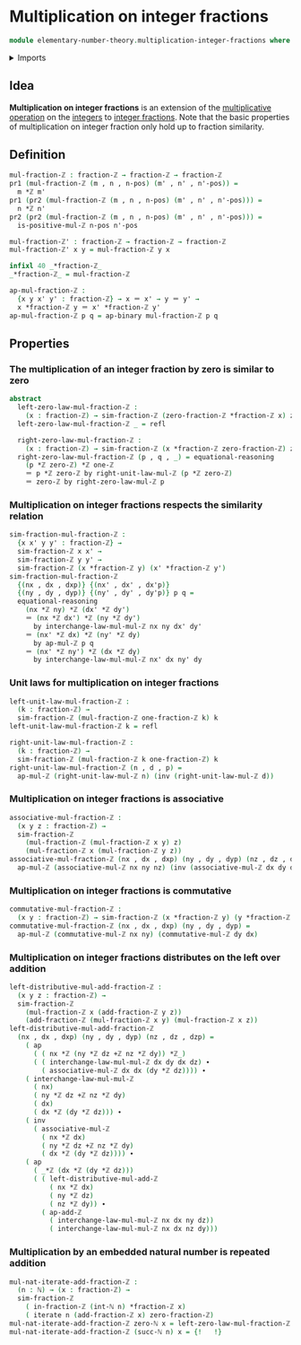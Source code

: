 # Multiplication on integer fractions

```agda
module elementary-number-theory.multiplication-integer-fractions where
```

<details><summary>Imports</summary>

```agda
open import elementary-number-theory.addition-integer-fractions
open import elementary-number-theory.addition-integers
open import elementary-number-theory.integer-fractions
open import elementary-number-theory.integers
open import elementary-number-theory.multiplication-integers
open import elementary-number-theory.multiplication-positive-and-negative-integers
open import elementary-number-theory.natural-numbers

open import foundation.action-on-identifications-binary-functions
open import foundation.action-on-identifications-functions
open import foundation.dependent-pair-types
open import foundation.identity-types
open import foundation.iterating-functions
```

</details>

## Idea

**Multiplication on integer fractions** is an extension of the
[multiplicative operation](elementary-number-theory.multiplication-integers.md)
on the [integers](elementary-number-theory.integers.md) to
[integer fractions](elementary-number-theory.integer-fractions.md). Note that
the basic properties of multiplication on integer fraction only hold up to
fraction similarity.

## Definition

```agda
mul-fraction-ℤ : fraction-ℤ → fraction-ℤ → fraction-ℤ
pr1 (mul-fraction-ℤ (m , n , n-pos) (m' , n' , n'-pos)) =
  m *ℤ m'
pr1 (pr2 (mul-fraction-ℤ (m , n , n-pos) (m' , n' , n'-pos))) =
  n *ℤ n'
pr2 (pr2 (mul-fraction-ℤ (m , n , n-pos) (m' , n' , n'-pos))) =
  is-positive-mul-ℤ n-pos n'-pos

mul-fraction-ℤ' : fraction-ℤ → fraction-ℤ → fraction-ℤ
mul-fraction-ℤ' x y = mul-fraction-ℤ y x

infixl 40 _*fraction-ℤ_
_*fraction-ℤ_ = mul-fraction-ℤ

ap-mul-fraction-ℤ :
  {x y x' y' : fraction-ℤ} → x ＝ x' → y ＝ y' →
  x *fraction-ℤ y ＝ x' *fraction-ℤ y'
ap-mul-fraction-ℤ p q = ap-binary mul-fraction-ℤ p q
```

## Properties

### The multiplication of an integer fraction by zero is similar to zero

```agda
abstract
  left-zero-law-mul-fraction-ℤ :
    (x : fraction-ℤ) → sim-fraction-ℤ (zero-fraction-ℤ *fraction-ℤ x) zero-fraction-ℤ
  left-zero-law-mul-fraction-ℤ _ = refl

  right-zero-law-mul-fraction-ℤ :
    (x : fraction-ℤ) → sim-fraction-ℤ (x *fraction-ℤ zero-fraction-ℤ) zero-fraction-ℤ
  right-zero-law-mul-fraction-ℤ (p , q , _) = equational-reasoning
    (p *ℤ zero-ℤ) *ℤ one-ℤ
    ＝ p *ℤ zero-ℤ by right-unit-law-mul-ℤ (p *ℤ zero-ℤ)
    ＝ zero-ℤ by right-zero-law-mul-ℤ p
```

### Multiplication on integer fractions respects the similarity relation

```agda
sim-fraction-mul-fraction-ℤ :
  {x x' y y' : fraction-ℤ} →
  sim-fraction-ℤ x x' →
  sim-fraction-ℤ y y' →
  sim-fraction-ℤ (x *fraction-ℤ y) (x' *fraction-ℤ y')
sim-fraction-mul-fraction-ℤ
  {(nx , dx , dxp)} {(nx' , dx' , dx'p)}
  {(ny , dy , dyp)} {(ny' , dy' , dy'p)} p q =
  equational-reasoning
    (nx *ℤ ny) *ℤ (dx' *ℤ dy')
    ＝ (nx *ℤ dx') *ℤ (ny *ℤ dy')
      by interchange-law-mul-mul-ℤ nx ny dx' dy'
    ＝ (nx' *ℤ dx) *ℤ (ny' *ℤ dy)
      by ap-mul-ℤ p q
    ＝ (nx' *ℤ ny') *ℤ (dx *ℤ dy)
      by interchange-law-mul-mul-ℤ nx' dx ny' dy
```

### Unit laws for multiplication on integer fractions

```agda
left-unit-law-mul-fraction-ℤ :
  (k : fraction-ℤ) →
  sim-fraction-ℤ (mul-fraction-ℤ one-fraction-ℤ k) k
left-unit-law-mul-fraction-ℤ k = refl

right-unit-law-mul-fraction-ℤ :
  (k : fraction-ℤ) →
  sim-fraction-ℤ (mul-fraction-ℤ k one-fraction-ℤ) k
right-unit-law-mul-fraction-ℤ (n , d , p) =
  ap-mul-ℤ (right-unit-law-mul-ℤ n) (inv (right-unit-law-mul-ℤ d))
```

### Multiplication on integer fractions is associative

```agda
associative-mul-fraction-ℤ :
  (x y z : fraction-ℤ) →
  sim-fraction-ℤ
    (mul-fraction-ℤ (mul-fraction-ℤ x y) z)
    (mul-fraction-ℤ x (mul-fraction-ℤ y z))
associative-mul-fraction-ℤ (nx , dx , dxp) (ny , dy , dyp) (nz , dz , dzp) =
  ap-mul-ℤ (associative-mul-ℤ nx ny nz) (inv (associative-mul-ℤ dx dy dz))
```

### Multiplication on integer fractions is commutative

```agda
commutative-mul-fraction-ℤ :
  (x y : fraction-ℤ) → sim-fraction-ℤ (x *fraction-ℤ y) (y *fraction-ℤ x)
commutative-mul-fraction-ℤ (nx , dx , dxp) (ny , dy , dyp) =
  ap-mul-ℤ (commutative-mul-ℤ nx ny) (commutative-mul-ℤ dy dx)
```

### Multiplication on integer fractions distributes on the left over addition

```agda
left-distributive-mul-add-fraction-ℤ :
  (x y z : fraction-ℤ) →
  sim-fraction-ℤ
    (mul-fraction-ℤ x (add-fraction-ℤ y z))
    (add-fraction-ℤ (mul-fraction-ℤ x y) (mul-fraction-ℤ x z))
left-distributive-mul-add-fraction-ℤ
  (nx , dx , dxp) (ny , dy , dyp) (nz , dz , dzp) =
    ( ap
      ( ( nx *ℤ (ny *ℤ dz +ℤ nz *ℤ dy)) *ℤ_)
      ( ( interchange-law-mul-mul-ℤ dx dy dx dz) ∙
        ( associative-mul-ℤ dx dx (dy *ℤ dz)))) ∙
    ( interchange-law-mul-mul-ℤ
      ( nx)
      ( ny *ℤ dz +ℤ nz *ℤ dy)
      ( dx)
      ( dx *ℤ (dy *ℤ dz))) ∙
    ( inv
      ( associative-mul-ℤ
        ( nx *ℤ dx)
        ( ny *ℤ dz +ℤ nz *ℤ dy)
        ( dx *ℤ (dy *ℤ dz)))) ∙
    ( ap
      ( _*ℤ (dx *ℤ (dy *ℤ dz)))
      ( ( left-distributive-mul-add-ℤ
          ( nx *ℤ dx)
          ( ny *ℤ dz)
          ( nz *ℤ dy)) ∙
        ( ap-add-ℤ
          ( interchange-law-mul-mul-ℤ nx dx ny dz))
          ( interchange-law-mul-mul-ℤ nx dx nz dy)))
```

### Multiplication by an embedded natural number is repeated addition

```agda
mul-nat-iterate-add-fraction-ℤ :
  (n : ℕ) → (x : fraction-ℤ) →
  sim-fraction-ℤ
    ( in-fraction-ℤ (int-ℕ n) *fraction-ℤ x)
    ( iterate n (add-fraction-ℤ x) zero-fraction-ℤ)
mul-nat-iterate-add-fraction-ℤ zero-ℕ x = left-zero-law-mul-fraction-ℤ x
mul-nat-iterate-add-fraction-ℤ (succ-ℕ n) x = {!   !}

```
